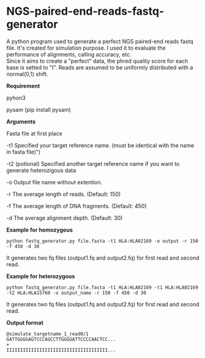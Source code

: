 # NGS-paired-end-reads-fastq-generator
A python program used to generate a perfect NGS paired-end reads fastq file. 
It's created for simulation purpose. I used it to evaluate the performance of alignments, calling accuracy, etc.  
Since it aims to create a "perfect" data, the phred quality score for each base is setted to "I".
Reads are assumed to be uniformly distributed with a normal(0,1) shift.

**Requirement**

pyhon3

pysam (pip install pysam)


**Arguments**

Fasta file at first place

-t1   Specified your target reference name. (must be identical with the name in fasta file)")

-t2   (potional) Specified another target reference name if you want to generate heterozigous data

-o    Output file name without extention.

-r    The average length of reads. (Default: 150)

-f    The average length of DNA fragments. (Default: 450)

-d    The average alignment depth. (Default: 30)


**Example for homozygous** 
```
python fastq_generator.py file.fasta -t1 HLA:HLA02169 -o output -r 150 -f 450 -d 30
```
It generates two fq files (output1.fq and output2.fq) for first read and second read. 


**Example for heterozygous** 
```
python fastq_generator.py file.fasta -t1 HLA:HLA02169 -t1 HLA:HLA02169 -t2 HLA:HLA15760 -o output_name -r 150 -f 450 -d 30
```
It generates two fq files (output1.fq and output2.fq)  for first read and second read.

**Output format**
```
@simulate_targetname_1_read0/1
GATTGGGGAGTCCCAGCCTTGGGGATTCCCCAACTCC...
+
IIIIIIIIIIIIIIIIIIIIIIIIIIIIIIIIIIIII...
```
